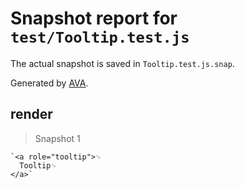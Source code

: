 # Snapshot report for `test/Tooltip.test.js`

The actual snapshot is saved in `Tooltip.test.js.snap`.

Generated by [AVA](https://ava.li).

## render

> Snapshot 1

    `<a role="tooltip">␊
      Tooltip␊
    </a>`
